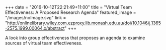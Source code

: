 +++
date = "2016-10-12T22:21:49+11:00"
title = "Virtual Team Effectiveness: A Proposed Research Agenda"
featured_image = "/images/noImage.svg"
link = "http://onlinelibrary.wiley.com.ezproxy.lib.monash.edu.au/doi/10.1046/j.1365-2575.1999.00064.x/abstract"
+++

A look into group effectiveness that proposes an agenda to examine sources of virtual team effectiveness.
